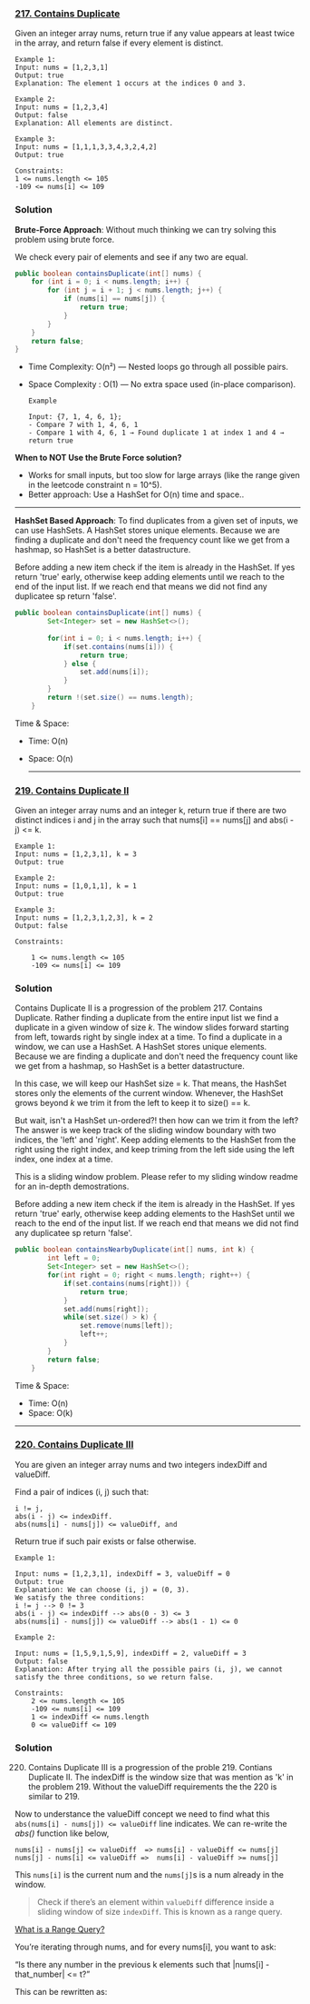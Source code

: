 ### [217. Contains Duplicate](https://leetcode.com/problems/contains-duplicate/description/)
Given an integer array nums, return true if any value appears at least twice in the array, and return false if every element is distinct.

    Example 1:
    Input: nums = [1,2,3,1]
    Output: true
    Explanation: The element 1 occurs at the indices 0 and 3.

    Example 2:
    Input: nums = [1,2,3,4]
    Output: false
    Explanation: All elements are distinct.

    Example 3:
    Input: nums = [1,1,1,3,3,4,3,2,4,2]
    Output: true

    Constraints:
    1 <= nums.length <= 105
    -109 <= nums[i] <= 109


### Solution 


__Brute-Force Approach__: Without much thinking we can try solving this problem using brute force. 

We check every pair of elements and see if any two are equal.

```java
public boolean containsDuplicate(int[] nums) {
    for (int i = 0; i < nums.length; i++) {
        for (int j = i + 1; j < nums.length; j++) {
            if (nums[i] == nums[j]) {
                return true;
            }
        }
    }
    return false;
}
```

- Time Complexity: O(n²) — Nested loops go through all possible pairs.

- Space Complexity : O(1) — No extra space used (in-place comparison).

      Example
      
      Input: {7, 1, 4, 6, 1};
      - Compare 7 with 1, 4, 6, 1
      - Compare 1 with 4, 6, 1 → Found duplicate 1 at index 1 and 4 → return true

__When to NOT Use the Brute Force solution?__ 
* Works for small inputs, but too slow for large arrays (like the range given in the leetcode constraint n = 10^5).
* Better approach: Use a HashSet for O(n) time and space..


------------

__HashSet Based Approach__: To find duplicates from a given set of inputs, we can use HashSets. A HashSet stores unique elements. 
   Because we are finding a duplicate and don't need the frequency count like we get from a hashmap, so HashSet is a better datastructure. 
   
   Before adding a new item check if the item is already in the HashSet. If yes return 'true' early, otherwise keep adding elements until we reach to the 
   end of the input list. If we reach end that means we did not find any duplicatee sp return 'false'.

```java
public boolean containsDuplicate(int[] nums) {
    	Set<Integer> set = new HashSet<>();
    	
    	for(int i = 0; i < nums.length; i++) {
    		if(set.contains(nums[i])) {
    			return true;
    		} else {
    			set.add(nums[i]);
    		}
    	}
    	return !(set.size() == nums.length);
    }
```
Time & Space:
   * Time: O(n)
   * Space: O(n)

 
     ---
     
### [219. Contains Duplicate II](https://leetcode.com/problems/contains-duplicate-ii/description/)
  Given an integer array nums and an integer k, return true if there are two distinct indices i and j in the array such that nums[i] == nums[j] and abs(i - j) <= k.
  
    Example 1:
    Input: nums = [1,2,3,1], k = 3
    Output: true
    
    Example 2:
    Input: nums = [1,0,1,1], k = 1
    Output: true
    
    Example 3:
    Input: nums = [1,2,3,1,2,3], k = 2
    Output: false
    
    Constraints:
    
        1 <= nums.length <= 105
        -109 <= nums[i] <= 109

  ### Solution

  Contains Duplicate II is a progression of the problem 217. Contains Duplicate. Rather finding a duplicate from the entire input list we
  find a duplicate in a given window of size _k_. The window slides forward starting from left, towards right by single index at a time. 
  To find a duplicate in a window, we can use a HashSet. A HashSet stores unique elements. Because we are finding a duplicate 
  and don't need the frequency count like we get from a hashmap, so HashSet is a better datastructure. 

  In this case, we will keep our HashSet size = k. That means, the HashSet stores only the elements of the current window. 
  Whenever, the HashSet grows beyond _k_ we trim it from the left to keep it to size() == k. 
  
  But wait, isn't a HashSet un-ordered?! then how can we trim it from the left? The answer is we keep track of the sliding window boundary
  with two indices, the 'left' and 'right'. Keep adding elements to the HashSet from the right using the right index, 
  and keep triming from the left side using the left index, one index at a time.

  This is a sliding window problem. Please refer to my sliding window readme for an in-depth demostrations.
  
  Before adding a new item check if the item is already in the HashSet. If yes return 'true' early, 
  otherwise keep adding elements to the HashSet until we reach to the end of the input list. 
  If we reach end that means we did not find any duplicatee sp return 'false'.

```java
public boolean containsNearbyDuplicate(int[] nums, int k) {
    	int left = 0;
    	Set<Integer> set = new HashSet<>();
    	for(int right = 0; right < nums.length; right++) {
    		if(set.contains(nums[right])) {
    			return true;
    		}
    		set.add(nums[right]);
    		while(set.size() > k) {
    			set.remove(nums[left]);
    			left++;
    		}
    	}
    	return false;
    }
```

Time & Space:
   * Time: O(n)
   * Space: O(k)
---


### [220. Contains Duplicate III](https://leetcode.com/problems/contains-duplicate-iii/description/)

You are given an integer array nums and two integers indexDiff and valueDiff.

Find a pair of indices (i, j) such that:

    i != j,
    abs(i - j) <= indexDiff.
    abs(nums[i] - nums[j]) <= valueDiff, and

Return true if such pair exists or false otherwise.

    Example 1:
    
    Input: nums = [1,2,3,1], indexDiff = 3, valueDiff = 0
    Output: true
    Explanation: We can choose (i, j) = (0, 3).
    We satisfy the three conditions:
    i != j --> 0 != 3
    abs(i - j) <= indexDiff --> abs(0 - 3) <= 3
    abs(nums[i] - nums[j]) <= valueDiff --> abs(1 - 1) <= 0
    
    Example 2:
    
    Input: nums = [1,5,9,1,5,9], indexDiff = 2, valueDiff = 3
    Output: false
    Explanation: After trying all the possible pairs (i, j), we cannot satisfy the three conditions, so we return false.

    Constraints:
        2 <= nums.length <= 105
        -109 <= nums[i] <= 109
        1 <= indexDiff <= nums.length
        0 <= valueDiff <= 109


### Solution

220. Contains Duplicate III is a progression of the proble 219. Contians Duplicate II. The indexDiff is the window size that was mention as 'k' in the problem 219. Without the valueDiff requirements the the 220 is similar to 219.

Now to understance the valueDiff concept we need to find what this `abs(nums[i] - nums[j]) <= valueDiff` line indicates. We can re-write the *abs()* function like below,
			
```
nums[i] - nums[j] <= valueDiff  => nums[i] - valueDiff <= nums[j]
nums[j] - nums[i] <= valueDiff =>  nums[i] - valueDiff >= nums[j]
```

This `nums[i]` is the current num and the `nums[j]`s is a num already in the window. 

> Check if there’s an element within `valueDiff` difference inside a sliding window of size `indexDiff`. This is known as a range query.

   <ins>What is a Range Query?</ins>
   
   You’re iterating through nums, and for every nums[i], you want to ask:

“Is there any number in the previous k elements such that |nums[i] - that_number| <= t?”

This can be rewritten as:



